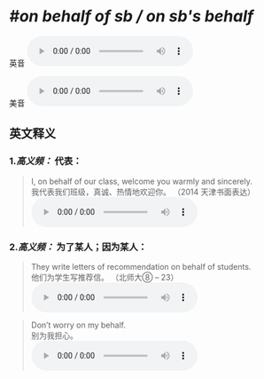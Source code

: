 # ***\#on behalf of sb / on sb's behalf*** 
英音
<audio src="./media/on behalf of sb1_AAC.aac" controls="controls"></audio>

美音
<audio src="./media/on behalf of sb2_AAC.aac" controls="controls"></audio>



  

英文释义
---
### 1.*高义频：* **代表：**  

 > I, on behalf of our class, welcome you warmly and sincerely.  
 > 我代表我们班级，真诚、热情地欢迎你。  （2014 天津书面表达）  
<audio src="./media/behalf-101_AAC.aac" controls="controls"></audio>

### 2.*高义频：* **为了某人；因为某人：**  

 > They write letters of recommendation on behalf of students.  
 > 他们为学生写推荐信。  （北师大⑧ – 23）  
<audio src="./media/They write letters of recommendation_AAC.aac" controls="controls"></audio>

 > Don’t worry on my behalf.  
 > 别为我担心。    
<audio src="./media/P48 behalf-1.aac" controls="controls"></audio>


